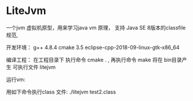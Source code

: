 # LiteJvm
一个jvm 虚拟机原型，用来学习java vm 原理， 支持 Java SE 8版本的classfile 规范,


开发环境：
  g++   4.8.4
  cmake 3.5
  eclipse-cpp-2018-09-linux-gtk-x86_64

编译工程：
  在工程目录下 执行命令 cmake . , 再执行命令 make 
  将在 bin目录产生 可执行文件 litejvm
  


运行vm:     

 用如下命令执行class 文件:
./litejvm test2.class 
